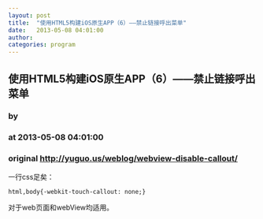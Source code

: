 ```yaml
---
layout: post
title:  "使用HTML5构建iOS原生APP（6）——禁止链接呼出菜单"
date:   2013-05-08 04:01:00
author: 
categories: program
---
```


## 使用HTML5构建iOS原生APP（6）——禁止链接呼出菜单
### by 
### at 2013-05-08 04:01:00
### original <http://yuguo.us/weblog/webview-disable-callout/>

<p>一行css足矣：</p>

<pre><code>html,body{-webkit-touch-callout: none;}
</code></pre>

<p>对于web页面和webView均适用。</p>
